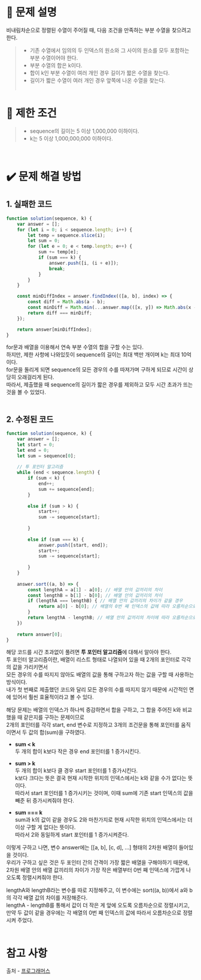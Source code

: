 # 📝 문제 설명
비내림차순으로 정렬된 수열이 주어질 때, 다음 조건을 만족하는 부분 수열을 찾으려고 한다.
>* 기존 수열에서 임의의 두 인덱스의 원소와 그 사이의 원소를 모두 포함하는 부분 수열이어야 한다.
>* 부분 수열의 합은 k이다.
>* 합이 k인 부분 수열이 여러 개인 경우 길이가 짧은 수열을 찾는다.
>* 길이가 짧은 수열이 여러 개인 경우 앞쪽에 나온 수열을 찾는다.
<br/><br/>

# 📌 제한 조건
>* sequence의 길이는 5 이상 1,000,000 이하이다.
>* k는 5 이상 1,000,000,000 이하이다.
<br/>

# ✔️ 문제 해결 방법
## 1. 실패한 코드
```Javascript
function solution(sequence, k) {
	var answer = [];
	for (let i = 0; i < sequence.length; i++) {
        let temp = sequence.slice(i);
        let sum = 0;
        for (let e = 0; e < temp.length; e++) {
            sum += temp[e];
            if (sum === k) {
                answer.push([i, (i + e)]);
                break;
            }
        }
    }   

    const minDiffIndex = answer.findIndex(([a, b], index) => {
        const diff = Math.abs(a - b);
        const minDiff = Math.min(...answer.map(([x, y]) => Math.abs(x - y)));
        return diff === minDiff;
    });

    return answer[minDiffIndex];
}
```
for문과 배열을 이용해서 연속 부분 수열의 합을 구할 수는 있다.
<br/>하지만, 제한 사항에 나와있듯이 sequence의 길이는 최대 백만 개이며 k는 최대 10억이다.
<br/>for문을 돌리게 되면 sequence의 모든 경우의 수를 따져가며 구하게 되므로 시간이 상당히 오래걸리게 된다.
<br/>따라서, 제출했을 때 sequence의 길이가 짧은 경우를 제외하고 모두 시간 초과가 뜨는 것을 볼 수 있었다.
<br/><br/>

## 2. 수정된 코드
```Javascript
function solution(sequence, k) {
    var answer = [];
    let start = 0;
    let end = 0;
    let sum = sequence[0];
    
    // 투 포인터 알고리즘
    while (end < sequence.length) {
        if (sum < k) {
            end++;
            sum += sequence[end];
        }
        
        else if (sum > k) {
            start++;
            sum -= sequence[start];
            
        }
        
        else if (sum === k) {
            answer.push([start, end]);
            start++;
            sum -= sequence[start];
            
        }
    }
    
    answer.sort((a, b) => {
        const lengthA = a[1] - a[0]; // 배열 안의 값끼리의 차이
        const lengthB = b[1] - b[0]; // 배열 안의 값끼리의 차이
        if (lengthA === lengthB) { // 배열 안의 값끼리의 차이가 같을 경우
            return a[0] - b[0]; // 배열의 0번 째 인덱스의 값에 따라 오름차순으로 정렬
        }
        return lengthA - lengthB; // 배열 안의 값끼리의 차이에 따라 오름차순으로 정렬
    })
    
    return answer[0];
}
```
해당 코드를 시간 초과없이 풀려면 **투 포인터 알고리즘**에 대해서 알아야 한다.
<br/>투 포인터 알고리즘이란, 배열이 리스트 형태로 나열되어 있을 때 2개의 포인터로 각각의 값을 가리키면서
<br/>모든 경우의 수를 따지지 않아도 배열의 값을 통해 구하고자 하는 값을 구할 때 사용하는 방식이다.
<br/>내가 첫 번째로 제출했던 코드와 달리 모든 경우의 수를 따지지 않기 때문에 시간적인 면에 있어서 훨씬 효율적이라고 볼 수 있다.

해당 문제는 배열의 인덱스가 하나씩 증감하면서 합을 구하고, 그 합을 주어진 k와 비교했을 때 같은지를 구하는 문제이므로
<br/>2개의 포인터를 각각 start, end 변수로 지정하고 3개의 조건문을 통해 포인터를 움직이면서 두 값의 합(sum)을 구하였다.

* __sum < k__
<br/>두 개의 합이 k보다 작은 경우 end 포인터를 1 증가시킨다.

* __sum > k__
<br/>두 개의 합이 k보다 클 경우 start 포인터를 1 증가시킨다.
<br/>k보다 크다는 뜻은 결국 현재 시작한 위치의 인덱스에서는 k와 같을 수가 없다는 뜻이다.
<br/>따라서 start 포인터를 1 증가시키는 것이며, 이때 sum에 기존 start 인덱스의 값을 빼준 뒤 증가시켜줘야 한다.

* __sum === k__
<br/>sum과 k의 값이 같을 경우도 2와 마찬가지로 현재 시작한 위치의 인덱스에서는 더 이상 구할 게 없다는 뜻이다.
<br/>따라서 2와 동일하게 start 포인터를 1 증가시켜준다.

이렇게 구하고 나면, 변수 answer에는 [[a, b], [c, d], ...] 형태의 2차원 배열이 들어있을 것이다.
<br/>우리가 구하고 싶은 것은 두 포인터 간의 간격이 가장 짧은 배열을 구해야하기 때문에,
<br/>2차원 배열 안의 배열 값끼리의 차이가 가장 작은 배열부터 0번 째 인덱스에 가깝게 나오도록 정렬시켜줘야 한다.

lengthA와 lengthB라는 변수를 따로 지정해주고, 이 변수에는 sort((a, b))에서 a와 b의 각각 배열 값의 차이를 저장해준다.
<br/>lengthA - lengthB를 통해서 값이 더 작은 게 앞에 오도록 오름차순으로 정렬시키고,
<br/>만약 두 값이 같을 경우에는 각 배열의 0번 째 인덱스의 값에 따라서 오름차순으로 정렬시켜 주었다.
<br/><br/>

# 참고 사항
출처 - [프로그래머스](https://school.programmers.co.kr/learn/courses/30/lessons/178870)